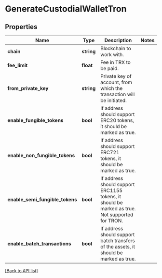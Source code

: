 # GenerateCustodialWalletTron

## Properties

Name | Type | Description | Notes
------------ | ------------- | ------------- | -------------
**chain** | **string** | Blockchain to work with. |
**fee_limit** | **float** | Fee in TRX to be paid. |
**from_private_key** | **string** | Private key of account, from which the transaction will be initiated. |
**enable_fungible_tokens** | **bool** | If address should support ERC20 tokens, it should be marked as true. |
**enable_non_fungible_tokens** | **bool** | If address should support ERC721 tokens, it should be marked as true. |
**enable_semi_fungible_tokens** | **bool** | If address should support ERC1155 tokens, it should be marked as true. Not supported for TRON. |
**enable_batch_transactions** | **bool** | If address should support batch transfers of the assets, it should be marked as true. |

[[Back to API list]](../../README.md#api-endpoints)

